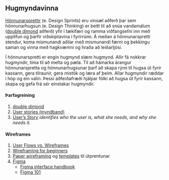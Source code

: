 ## Hugmyndavinna

[Hönnunarsprettir](https://blog.kolibri.is/h%C3%B6nnunarsprettir-sem-virka-13def1c083b8) (e. Design Sprints) eru vinsæl aðferð þar sem hönnunarhugsun (e. Design Thinking) er beitt til að snúa vandamálum ([double dimond](https://www.designcouncil.org.uk/our-resources/the-double-diamond/) aðferð) yfir í tækifæri og ramma viðfangsefni inn með upplifun og þarfir viðskiptavina í fyrirrúmi. Á meðan á hönnunarspretti stendur, koma mismunandi aðilar með mismunandi færni og þekkingu saman og vinna með hagkvæmni og hraða að leiðarljósi.

Í hönnunarspretti er engin hugmynd slæm hugmynd. Allir fá nokkrar hugmyndir, tíma til að melta og pæla. Til að hámarka árangur hönnunarspretta og hönnunarhugsunar þarf að skapa rými til hugsa út fyrir kassann, gera tilraunir, gera mistök og læra af þeim. Allar hugmyndir ræddar í hóp og ein valin. Þessi aðferðafræði hjálpar fólki að hugsa út fyrir kassann, skapa og gefa frá sér einstakar hugmyndir. 


#### Þarfagreining
1. [double dimond](https://www.designcouncil.org.uk/our-resources/the-double-diamond/) 
1. [User stories (myndband)](https://www.youtube.com/watch?v=apOvF9NVguA)  
1. [User’s Story](https://www.chrbutler.com/how-to-tell-the-users-story) _identifies who the user is, what she needs, and why she needs it._


#### Wireframes 
   1. [User Flows vs. Wireframes](https://careerfoundry.com/en/blog/ux-design/user-flows-vs-wireframes/)
   1. [Wireframing for beginners](https://uxmastery.com/wireframing-for-beginners/) 
   1. [Paper wireframing](https://blog.prototypr.io/how-paper-wireframing-will-make-you-a-better-designer-5a57db8dca13) og [templates](https://sneakpeekit.com/) til útprentunar.
   1. [Figma](https://www.figma.com/)
      -  [Figma interface handbook](https://designcode.io/figma-handbook-figma-interface)
      -  [Figma 101](https://designlab.com/figma-101-course/introduction-to-figma/)
<!--
   - [Ítarefni: Web Design: Wireframes to Prototypes (Coursera)](https://www.coursera.org/learn/web-design-wireframes-prototypes?action=enroll)
-->
